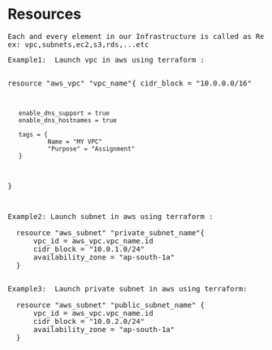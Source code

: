 <h1> Resources </h1>
<pre>
Each and every element in our Infrastructure is called as Resource
ex: vpc,subnets,ec2,s3,rds,...etc 
</pre>
<pre>
Example1:  Launch vpc in aws using terraform :


  resource "aws_vpc" "vpc_name"{
       cidr_block = "10.0.0.0/16"
       
       enable_dns_support = true
       enable_dns_hostnames = true

       tags = {
               Name = "MY VPC"
               "Purpose" = "Assignment"
       }
  }

</pre>

<pre>
Example2: Launch subnet in aws using terraform : 

  resource "aws_subnet" "private_subnet_name"{
      vpc_id = aws_vpc.vpc_name.id
      cidr_block = "10.0.1.0/24" 
      availability_zone = "ap-south-1a"
  }

</pre>

<pre>
Example3:  Launch private subnet in aws using terraform:

  resource "aws_subnet" "public_subnet_name" {
      vpc_id = aws_vpc.vpc_name.id 
      cidr_block = "10.0.2.0/24" 
      availability_zone = "ap-south-1a"
  }
</pre>

